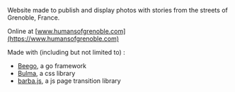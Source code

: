 Website made to publish and display photos with stories from the streets of Grenoble, France.

Online at [www.humansofgrenoble.com](https://www.humansofgrenoble.com)

Made with (including but not limited to) :
- [Beego](https://beego.me/), a go framework
- [Bulma](https://bulma.io/), a css library
- [barba.js](https://barba.js.org/), a js page transition library
